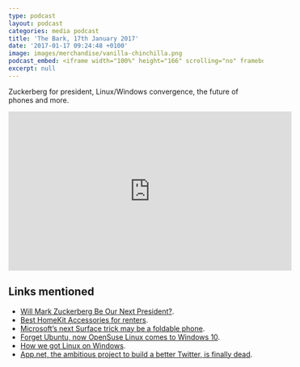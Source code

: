 ```yaml
---
type: podcast
layout: podcast
categories: media podcast
title: 'The Bark, 17th January 2017'
date: '2017-01-17 09:24:48 +0100'
image: images/merchandise/vanilla-chinchilla.png
podcast_embed: <iframe width="100%" height="166" scrolling="no" frameborder="no" src="https://w.soundcloud.com/player/?url=https%3A//api.soundcloud.com/tracks/303105192&amp;color=ff5500&amp;auto_play=false&amp;hide_related=false&amp;show_comments=true&amp;show_user=true&amp;show_reposts=false"></iframe>
excerpt: null
---
```


Zuckerberg for president, Linux/Windows convergence, the future of phones and more.

<iframe width="560" height="315" src="https://www.youtube.com/embed/X5YQsVZcjME" frameborder="0" allowfullscreen></iframe>

## Links mentioned

-   [Will Mark Zuckerberg Be Our Next President?](https://www.vanityfair.com/news/2017/01/will-mark-zuckerberg-be-our-next-president).
-   [Best HomeKit Accessories for renters](https://www.imore.com/best-homekit-accessories-renters).
-   [Microsoft’s next Surface trick may be a foldable phone](https://thenextweb.com/microsoft/2017/01/16/microsofts-next-surface-trick-may-foldable-phone/).
-   [Forget Ubuntu, now OpenSuse Linux comes to Windows 10](https://www.techworm.net/2017/01/forget-ubuntu-now-opensuse-linux-comes-windows-10.html).
-   [How we got Linux on Windows](https://www.oreilly.com/ideas/how-we-got-linux-on-windows).
-   [App.net, the ambitious project to build a better Twitter, is finally dead](https://techcrunch.com/2017/01/12/app-net-the-ambitious-project-to-build-a-better-twitter-is-finally-dead/).

